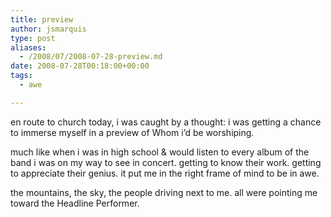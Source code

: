 ```yaml
---
title: preview
author: jsmarquis
type: post
aliases:
  - /2008/07/2008-07-28-preview.md
date: 2008-07-28T00:18:00+00:00
tags:
  - awe

---
```

en route to church today, i was caught by a thought:
i was getting a chance to immerse myself in a preview of Whom i&#8217;d be worshiping.

much like when i was in high school & would listen to every album of the band i was on my way to see in concert.
getting to know their work.
getting to appreciate their genius.
it put me in the right frame of mind to be in awe.

the mountains, the sky, the people driving next to me.
all were pointing me toward the Headline Performer.